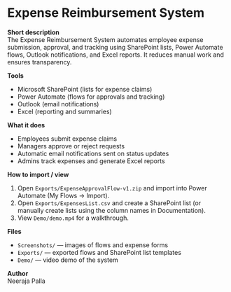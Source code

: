 # Expense Reimbursement System  

**Short description**  
The Expense Reimbursement System automates employee expense submission, approval, and tracking using SharePoint lists, Power Automate flows, Outlook notifications, and Excel reports. It reduces manual work and ensures transparency.  

**Tools**  
- Microsoft SharePoint (lists for expense claims)  
- Power Automate (flows for approvals and tracking)  
- Outlook (email notifications)  
- Excel (reporting and summaries)  

**What it does**  
- Employees submit expense claims  
- Managers approve or reject requests  
- Automatic email notifications sent on status updates  
- Admins track expenses and generate Excel reports  

**How to import / view**  
1. Open `Exports/ExpenseApprovalFlow-v1.zip` and import into Power Automate (My Flows → Import).  
2. Open `Exports/ExpensesList.csv` and create a SharePoint list (or manually create lists using the column names in Documentation).  
3. View `Demo/demo.mp4` for a walkthrough.  

**Files**  
- `Screenshots/` — images of flows and expense forms  
- `Exports/` — exported flows and SharePoint list templates  
- `Demo/` — video demo of the system  

**Author**  
Neeraja Palla